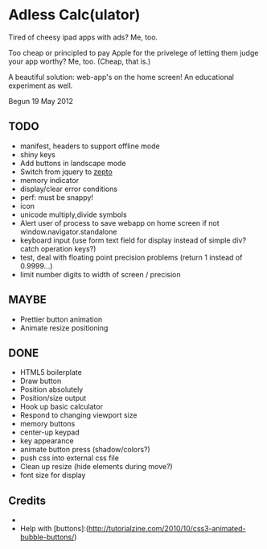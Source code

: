 # Adless Calc(ulator)

Tired of cheesy ipad apps with ads? Me, too.

Too cheap or principled to pay Apple for the privelege of letting them judge your app worthy? Me, too. (Cheap, that is.)

A beautiful solution: web-app's on the home screen! An educational experiment as well.

Begun 19 May 2012

## TODO
* manifest, headers to support offline mode
* shiny keys
* Add buttons in landscape mode
* Switch from jquery to [zepto](http://zeptojs.com/)
* memory indicator
* display/clear error conditions
* perf: must be snappy!
* icon
* unicode multiply,divide symbols
* Alert user of process to save webapp on home screen if not window.navigator.standalone
* keyboard input (use form text field for display instead of simple div? catch operation keys?)
* test, deal with floating point precision problems (return 1 instead of 0.9999...)
* limit number digits to width of screen / precision

## MAYBE
* Prettier button animation
* Animate resize positioning

## DONE
* HTML5 boilerplate
* Draw button
* Position absolutely
* Position/size output
* Hook up basic calculator
* Respond to changing viewport size
* memory buttons
* center-up keypad
* key appearance
* animate button press (shadow/colors?)
* push css into external css file
* Clean up resize (hide elements during move?)
* font size for display

## Credits
* [HTML5 boilerplate]:(http://html5boilerplate.com/)
* Help with [buttons]:(http://tutorialzine.com/2010/10/css3-animated-bubble-buttons/)

